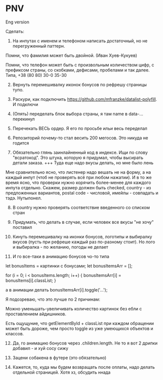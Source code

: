 # PNV
Eng version

Сделать:

1. На инпутах с именем и телефоном написать достаточный, но не перегруженный паттерн.

Помни, что фамилия может быть двойной. (Иван Хуев-Кукуев)

Помни, что телефон может быть с произвольным количеством цифр, с префиксом страны, со скобками, дефисами, пробелами и так далее. Типа, +38 (80 80) 30-0 35-30

2. Вернуть перемешивалку иконок бонусов по рефрешу страницы тупо.

3. Раскури, как подключить https://github.com/mfranzke/datalist-polyfill. И подключи

4. (Опять) переделать блок выбора страны, я там name в data-... перекинул

5. Перечекать ВЕСЬ ордер. Я его по просьбе ильи весь переделал

6. Репозиторий почему-то стал весить 200 мегосов. Это никуда не годится

7. Обязательно глянь заинлайненный код в индексе. Ищи по слову "всратокод". Это штука, которую я придумал, чтобы высирать детали заказа. +++ Туда еще надо вкусы делать, но мне было лень

Мне сравнительно ясно, что листенер надо вешать не на форму, а на каждый инпут (чтоб не проверять всё при любом нажатии). И в то же время ясно, что проверки нужно корячить более-менее для каждого инпута отдельно. Скажем, размер должен быть checked, country - из предложенных вариантов, postal code - числовой, имейлы - совпадать и тэдэ. Нутыпонел.

8. В country нужно проверять соответствие введенного со списком стран

9. Придумать, что делать в случае, если человек все вкусы "не хочу" поставил

10. Кинуть перемешивалку на иконки бонусов, логотипы и выбиралку вкусов (пусть при рефреше каждый раз по-разному стоит). Но лого и выбиралка - по желанию, погоды не делает

11. И го все-таки в анимацию бонусов чо-то типа

let bonusItems = картинки с бонусами;
let bonusItemsArr = [];

for (i = 0; i < bonusItems.length; i++) {
  bonusItemsArr[i] = bonusItems[i].classList;
}

а в анимации делать bonusItemsArr[i].toggle('...');

Я подозреваю, что это лучше по 2 причинам:

Можно уменьшать-увеличивать количество картинок без ебли с проставлением айдишников.

Есть ощущуние, что getElementById + classList при каждом обращении может быть дороже, чем просто toggle из уже умеющихся объектов и классов.

12. Да, го анимацию бонусов через .children.length. Не то я вот 2 дрипки добавил - и хуй сосу сижу

13. Зацени собакена в футере (это обязательно)

14. Кажется, то, куда мы будем возвращать после оплаты, надо делать отдельной страницей. Хотя хз, обсудить ннада

